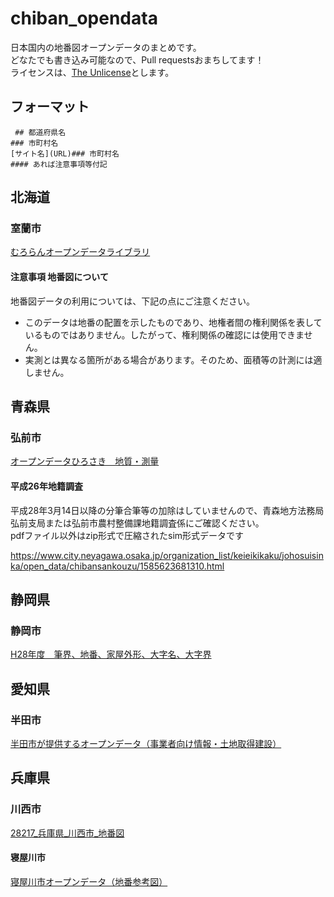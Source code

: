 # chiban_opendata
日本国内の地番図オープンデータのまとめです。  
どなたでも書き込み可能なので、Pull requestsおまちしてます！  
ライセンスは、[The Unlicense](https://github.com/wata909/chiban_opendata/blob/master/LICENSE)とします。

## フォーマット

``` ## 都道府県名```  
``` ### 市町村名 ```  
``` [サイト名](URL)### 市町村名 ```  
``` #### あれば注意事項等付記 ```


## 北海道
### 室蘭市

[むろらんオープンデータライブラリ](http://www.city.muroran.lg.jp/main/org2260/odlib.php)

#### 注意事項 地番図について
地番図データの利用については、下記の点にご注意ください。
- このデータは地番の配置を示したものであり、地権者間の権利関係を表しているものではありません。したがって、権利関係の確認には使用できません。
- 実測とは異なる箇所がある場合があります。そのため、面積等の計測には適しません。

## 青森県
### 弘前市

[オープンデータひろさき　地質・測量](http://www.city.hirosaki.aomori.jp/gaiyou/opendata/od-chisitsu-sokuryo.html)

#### 平成26年地籍調査

平成28年3月14日以降の分筆合筆等の加除はしていませんので、青森地方法務局弘前支局または弘前市農村整備課地籍調査係にご確認ください。  
pdfファイル以外はzip形式で圧縮されたsim形式データです


https://www.city.neyagawa.osaka.jp/organization_list/keieikikaku/johosuisinka/open_data/chibansankouzu/1585623681310.html

## 静岡県
### 静岡市

[H28年度　筆界、地番、家屋外形、大字名、大字界](https://dataset.city.shizuoka.jp/dataset/1496299231)


## 愛知県
### 半田市

[半田市が提供するオープンデータ（事業者向け情報・土地取得建設）](https://www.city.handa.lg.jp/kikaku/shise/johoseisaku/opendata/data_jigyo_tochi.html)


## 兵庫県
### 川西市

[28217_兵庫県_川西市_地番図](https://www.geospatial.jp/ckan/dataset/28217-020)

#### 寝屋川市

[寝屋川市オープンデータ（地番参考図）](https://www.city.neyagawa.osaka.jp/organization_list/keieikikaku/johosuisinka/open_data/chibansankouzu/1585623681310.html)


